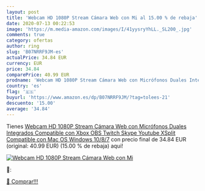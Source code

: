 ```yaml
---
layout: post
title: 'Webcam HD 1080P Stream Cámara Web con Mi al 15.00 % de rebaja'
date: 2020-07-13 00:22:53
image: 'https://m.media-amazon.com/images/I/41yysryYhLL._SL200_.jpg'
comments: true
category: ofertas
author: ring
slug: 'B07NRRF9JM-es'
actualPrice: 34.84 EUR
currency: EUR
price: 34.84
comparePrice: 40.99 EUR
prodname: 'Webcam HD 1080P Stream Cámara Web con Micrófonos Duales Integrados Compatible con Xbox OBS Twitch Skype Youtube XSplit  Compatible con Mac OS Windows 10/8/7'
country: 'es'
flag: '🇪🇸'
buyurl: 'https://www.amazon.es/dp/B07NRRF9JM/?tag=tolees-21'
descuento: '15.00'
average: '34.84'
---
```


Tienes [Webcam HD 1080P Stream Cámara Web con Micrófonos Duales Integrados Compatible con Xbox OBS Twitch Skype Youtube XSplit  Compatible con Mac OS Windows 10/8/7](https://www.amazon.es/dp/B07NRRF9JM/?tag=tolees-21) con precio final de  34.84 EUR (original: 40.99 EUR) (15.00 %  de rebaja) aqui!

[![Webcam HD 1080P Stream Cámara Web con Mi](https://m.media-amazon.com/images/I/41yysryYhLL._SL200_.jpg)](https://www.amazon.es/dp/B07NRRF9JM/?tag=tolees-21)

🔎:


[🛒 Comprar!!!](https://www.amazon.es/dp/B07NRRF9JM/?tag=tolees-21)
